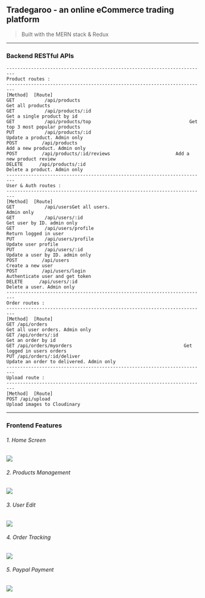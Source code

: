 ## Tradegaroo - an online eCommerce trading platform

> Built with the MERN stack & Redux

------------

### Backend RESTful APIs
```
-------------------------------------------------------------------------
Product routes :
-------------------------------------------------------------------------
[Method]  [Route]
GET           /api/products                                           Get all products
GET           /api/products/:id                                      Get a single product by id
GET           /api/products/top                                    Get top 3 most popular products
PUT           /api/products/:id                                      Update a product. Admin only
POST         /api/products                                           Add a new product. Admin only
POST         /api/products/:id/reviews                        Add a new product review
DELETE      /api/products/:id                                     Delete a product. Admin only
-------------------------------------------------------------------------
User & Auth routes :
-------------------------------------------------------------------------
[Method]  [Route]
GET           /api/usersGet all users.                            Admin only
GET           /api/users/:id                                           Get user by ID. admin only
GET           /api/users/profile                                     Return logged in user
PUT           /api/users/profile                                     Update user profile
PUT           /api/users/:id                                           Update a user by ID. admin only
POST         /api/users                                                Create a new user
POST         /api/users/login                                       Authenticate user and get token
DELETE      /api/users/:id                                           Delete a user. Admin only
-------------------------------------------------------------------------
Order routes :
-------------------------------------------------------------------------
[Method]  [Route]
GET /api/orders                                                         Get all user orders. Admin only
GET /api/orders/:id                                                    Get an order by id
GET /api/orders/myorders                                         Get logged in users orders
PUT /api/orders/:id/deliver                                        Update an order to delivered. Admin only
-------------------------------------------------------------------------
Upload route :
-------------------------------------------------------------------------
[Method]  [Route]
POST /api/upload                                                      Upload images to Cloudinary
```


------------
### Frontend Features

###### 1. Home Screen
![](https://res.cloudinary.com/dsk0gjgdw/image/upload/v1655205270/Tradegaroo/home_awjd5z.png)


###### 2. Products Management
![](https://res.cloudinary.com/dsk0gjgdw/image/upload/v1655205270/Tradegaroo/products_yvdh3f.png)


###### 3. User Edit
![](https://res.cloudinary.com/dsk0gjgdw/image/upload/v1655205686/Tradegaroo/users_nowmuo.png)


###### 4. Order Tracking
![](https://res.cloudinary.com/dsk0gjgdw/image/upload/v1655205270/Tradegaroo/orders_n03apx.png)

###### 5. Paypal Payment
![](https://res.cloudinary.com/dsk0gjgdw/image/upload/v1655205270/Tradegaroo/Paypal_hrggo6.png)
